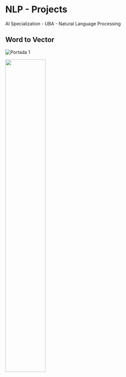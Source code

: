 # NLP - Projects
AI Specialization - UBA - Natural Language Processing

## Word to Vector
![Portada 1](https://user-images.githubusercontent.com/77301813/136676196-148029d8-41cc-4061-8fc2-a53210542bb4.PNG)

<img src="https://user-images.githubusercontent.com/77301813/136676196-148029d8-41cc-4061-8fc2-a53210542bb4.PNG" width=50% height=50%>
